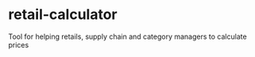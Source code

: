 # retail-calculator
Tool for helping retails, supply chain and category managers to calculate prices
